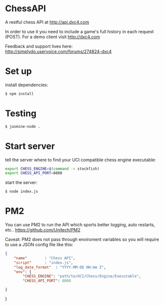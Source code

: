 ChessAPI
========

A restful chess API at http://api.dxc4.com 

In order to use it you need to include a game's full history in each request (POST). For a demo client visit http://dxc4.com

Feedback and support lives here: http://simplydo.uservoice.com/forums/274824-dxc4


Set up
=========

install dependencies:

```sh
$ npm install
```



Testing
=========

```sh
$ jasmine-node .
```


Start server
==========

tell the server where to find your UCI compatible chess engine executable:
```sh
export CHESS_ENGINE=$(command -v stockfish)
export CHESS_API_PORT=8080
```

start the server:
```sh
$ node index.js
```

PM2 
=========

You can use PM2 to run the API which sports better logging, auto restarts, etc.. 
https://github.com/Unitech/PM2

Caveat: PM2 does not pass through enviroment variables so you will require to use a JSON config file like this:

```json
{
    "name"        : "Chess API",
    "script"      : "index.js",
    "log_date_format"  : "YYYY-MM-DD HH:mm Z",
    "env": {
        "CHESS_ENGINE": "path/to/UCI/Chess/Engine/Executable",
        "CHESS_API_PORT": 8080
```
    }
}
```
